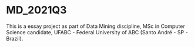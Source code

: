 # MD_2021Q3

This is a essay project as part of Data Mining discipline, MSc in Computer Science candidate, UFABC - Federal University of ABC (Santo André - SP - Brazil).
